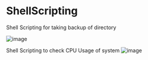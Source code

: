 # ShellScripting

Shell Scripting for taking backup of directory

![image](https://github.com/radheyzunjur/ShellScripting/assets/72388543/5136a063-793a-4610-8289-e4bbcf5bf96d)

Shell Scripting to check CPU Usage of system
![image](https://github.com/radheyzunjur/ShellScripting/assets/72388543/9f282bf7-d80c-478d-b0de-de8c26761824)

